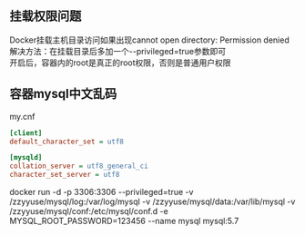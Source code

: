 ## 挂载权限问题

Docker挂载主机目录访问如果出现cannot open directory: Permission denied  
解决方法：在挂载目录后多加一个--privileged=true参数即可  
开启后，容器内的root是真正的root权限，否则是普通用户权限  

## 容器mysql中文乱码

my.cnf  
```ini
[client]
default_character_set = utf8

[mysqld]
collation_server = utf8_general_ci
character_set_server = utf8
```
docker run -d -p 3306:3306 --privileged=true
-v /zzyyuse/mysql/log:/var/log/mysql
-v /zzyyuse/mysql/data:/var/lib/mysql
-v /zzyyuse/mysql/conf:/etc/mysql/conf.d
-e MYSQL_ROOT_PASSWORD=123456
--name mysql
mysql:5.7